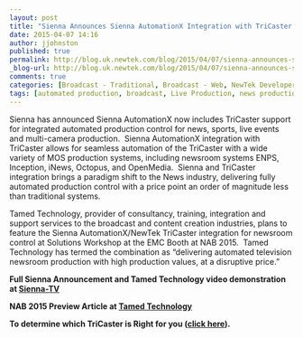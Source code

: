 ```yaml
---
layout: post
title: "Sienna Announces Sienna AutomationX Integration with TriCaster for Automated Broadcast Production"
date: 2015-04-07 14:16
author: jjohnston
published: true
permalink: http://blog.uk.newtek.com/blog/2015/04/07/sienna-announces-sienna-automationx-integration-with-tricaster-for-automated-broadcast-production/
_blog-url: http://blog.uk.newtek.com/blog/2015/04/07/sienna-announces-sienna-automationx-integration-with-tricaster-for-automated-broadcast-production/
comments: true
categories: [Broadcast - Traditional, Broadcast - Web, NewTek Developer Network, TriCaster]
tags: [automated production, broadcast, Live Production, news production, newsroom automation, TriCaster]
---
```

Sienna has announced Sienna AutomationX now includes TriCaster support for integrated automated production control for news, sports, live events and multi-camera production.  Sienna AutomationX integration with TriCaster allows for seamless automation of the TriCaster with a wide variety of MOS production systems, including newsroom systems ENPS, Inception, iNews, Octopus, and OpenMedia.  Sienna and TriCaster integration brings a paradigm shift to the News industry, delivering fully automated production control with a price point an order of magnitude less than traditional systems.

Tamed Technology, provider of consultancy, training, integration and support services to the broadcast and content creation industries, plans to feature the Sienna AutomationX/NewTek TriCaster integration for newsroom control at Solutions Workshop at the EMC Booth at NAB 2015.  Tamed Technology has termed the combination as “delivering automated television newsroom production with high production values, at a disruptive price.”

**Full Sienna Announcement and Tamed Technology video demonstration at [Sienna-TV](http://www.sienna-tv.com/sienna/indexsienna.html?jumpTo=tricaster.html)**

**NAB 2015 Preview Article at [Tamed Technology](http://www.tamedtechnology.com/news/sienna-and-tricaster-high-production-values-at-a-disruptive-price/)**

**To determine which TriCaster is Right for you ([click here](http://pages.newtek.com/which-tricaster.html)).**
